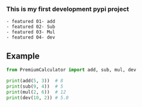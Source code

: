 ### This is my first development pypi project
    - featured 01- add
    - featured 02- Sub
    - featured 03- Mul
    - featured 04- dev

## Example
```python
from PremiumCalculator import add, sub, mul, dev

print(add(5, 3))  # 8
print(sub(9, 4))  # 5
print(mul(2, 6))  # 12
print(dev(10, 2)) # 5.0
